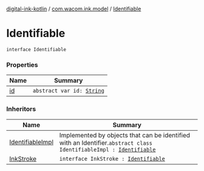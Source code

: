 [digital-ink-kotlin](../../index.md) / [com.wacom.ink.model](../index.md) / [Identifiable](./index.md)

# Identifiable

`interface Identifiable`

### Properties

| Name | Summary |
|---|---|
| [id](id.md) | `abstract var id: `[`String`](https://kotlinlang.org/api/latest/jvm/stdlib/kotlin/-string/index.html) |

### Inheritors

| Name | Summary |
|---|---|
| [IdentifiableImpl](../-identifiable-impl/index.md) | Implemented by objects that can be identified with an Identifier.`abstract class IdentifiableImpl : `[`Identifiable`](./index.md) |
| [InkStroke](../-ink-stroke/index.md) | `interface InkStroke : `[`Identifiable`](./index.md) |
